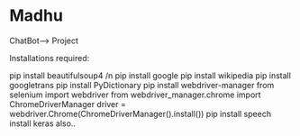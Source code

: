 # Madhu
ChatBot--> Project

Installations required:

pip install beautifulsoup4 /n
pip install google
pip install wikipedia
pip install googletrans
pip install PyDictionary
pip install webdriver-manager
from selenium import webdriver
from webdriver_manager.chrome import ChromeDriverManager
driver = webdriver.Chrome(ChromeDriverManager().install())
pip install speech
install keras also..

